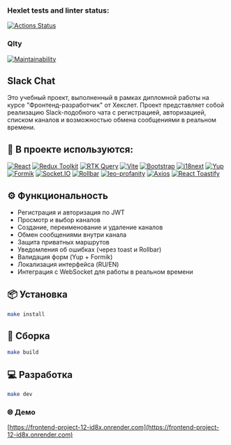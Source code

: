### Hexlet tests and linter status:
[![Actions Status](https://github.com/d0b3r27/frontend-project-12/actions/workflows/hexlet-check.yml/badge.svg)](https://github.com/d0b3r27/frontend-project-12/actions)

### Qlty
[![Maintainability](https://qlty.sh/badges/7e3a211d-753d-4e55-a6b7-ac70d43baa39/maintainability.svg)](https://qlty.sh/gh/d0b3r27/projects/frontend-project-12)

## Slack Chat
Это учебный проект, выполненный в рамках дипломной работы на курсе "Фронтенд-разработчик" от Хекслет.
Проект представляет собой реализацию Slack-подобного чата с регистрацией, авторизацией, списком каналов и возможностью обмена сообщениями в реальном времени.

## 🚀 В проекте используются:
[![React](https://img.shields.io/badge/React-61DAFB?style=flat&logo=react&logoColor=black)](https://reactjs.org)
[![Redux Toolkit](https://img.shields.io/badge/Redux--Toolkit-764ABC?style=flat&logo=redux&logoColor=white)](https://redux-toolkit.js.org)
[![RTK Query](https://img.shields.io/badge/RTK_Query-593D88?style=flat&logo=redux&logoColor=white)](https://redux-toolkit.js.org/rtk-query/overview)
[![Vite](https://img.shields.io/badge/Vite-646CFF?style=flat&logo=vite&logoColor=white)](https://vitejs.dev)
[![Bootstrap](https://img.shields.io/badge/Bootstrap-712CF9?style=flat&logo=bootstrap&logoColor=white)](https://getbootstrap.com)
[![i18next](https://img.shields.io/badge/i18next-26A69A?style=flat&logo=i18next&logoColor=white)](https://www.i18next.com)
[![Yup](https://img.shields.io/badge/Yup-4A90E2?style=flat&logoColor=white)](https://github.com/jquense/yup)
[![Formik](https://img.shields.io/badge/Formik-EF8B3F?style=flat&logoColor=white)](https://formik.org)
[![Socket.IO](https://img.shields.io/badge/Socket.io-010101?style=flat&logo=socket.io&logoColor=white)](https://socket.io)
[![Rollbar](https://img.shields.io/badge/Rollbar-3E3E3E?style=flat&logo=rollbar&logoColor=white)](https://rollbar.com)
[![leo-profanity](https://img.shields.io/badge/leo--profanity-gray?style=flat&logoColor=white)](https://github.com/jojoee/leo-profanity)
[![Axios](https://img.shields.io/badge/Axios-5A29E4?style=flat&logo=axios&logoColor=white)](https://axios-http.com)
[![React Toastify](https://img.shields.io/badge/React--Toastify-FF6B00?style=flat&logo=react&logoColor=white)](https://fkhadra.github.io/react-toastify/)

## ⚙️ Функциональность

- Регистрация и авторизация по JWT
- Просмотр и выбор каналов
- Создание, переименование и удаление каналов
- Обмен сообщениями внутри канала
- Защита приватных маршрутов
- Уведомления об ошибках (через toast и Rollbar)
- Валидация форм (Yup + Formik)
- Локализация интерфейса (RU/EN)
- Интеграция с WebSocket для работы в реальном времени

## 📦 Установка

```bash
make install
```

## 🔧 Сборка
```bash
make build
```

## 💻 Разработка
```bash
make dev
```


### 🌐 Демо
[https://frontend-project-12-id8x.onrender.com](https://frontend-project-12-id8x.onrender.com)